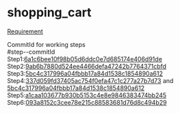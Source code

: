 # shopping_cart
[Requirement](https://equalexperts.github.io/ee-offline-marking/shopping-cart-instructions-full)  

CommitId for working steps  
#step--commitId  
Step1:[6a1c6bee10f98b05d6ddc0e7d685174e406d91de](https://github.com/gowthamikrishna/shopping_cart/tree/6a1c6bee10f98b05d6ddc0e7d685174e406d91de)  
Step2:[9ab6b7880d524ee4466defa47242b7764371cbfd](https://github.com/gowthamikrishna/shopping_cart/tree/9ab6b7880d524ee4466defa47242b7764371cbfd)  
Step3:[5bc4c317996a04fbbb17a84d1538c1854890a612](https://github.com/gowthamikrishna/shopping_cart/tree/5bc4c317996a04fbbb17a84d1538c1854890a612)  
Step4:[337d059fd37405ac754f0efa47c1c277a27b7d73](https://github.com/gowthamikrishna/shopping_cart/tree/337d059fd37405ac754f0efa47c1c277a27b7d73) and [5bc4c317996a04fbbb17a84d1538c1854890a612](https://github.com/gowthamikrishna/shopping_cart/tree/5bc4c317996a04fbbb17a84d1538c1854890a612)  
Step5:[a1caa103677b930b5153c4e8e9846383474bb245](https://github.com/gowthamikrishna/shopping_cart/tree/a1caa103677b930b5153c4e8e9846383474bb245)   
Step6:[093a8152c3cee78e215c88583681d76d8c494b29](https://github.com/gowthamikrishna/shopping_cart/tree/093a8152c3cee78e215c88583681d76d8c494b29) 